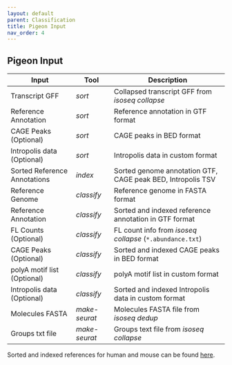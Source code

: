 ```yaml
---
layout: default
parent: Classification
title: Pigeon Input
nav_order: 4
---
```


## Pigeon Input

| Input | Tool | Description |
| ----- | ---- | ----------- |
| Transcript GFF | _sort_ | Collapsed transcript GFF from _isoseq collapse_ |
| Reference Annotation | _sort_ | Reference annotation in GTF format |
| CAGE Peaks (Optional) | _sort_ | CAGE peaks in BED format |
| Intropolis data (Optional) | _sort_ | Intropolis data in custom format |
| Sorted Reference Annotations | _index_ | Sorted genome annotation GTF, CAGE peak BED, Intropolis TSV |
| Reference Genome | _classify_ | Reference genome in FASTA format |
| Reference Annotation | _classify_ | Sorted and indexed reference annotation in GTF format |
| FL Counts (Optional) | _classify_ | FL count info from _isoseq collapse_ (`*.abundance.txt`) |
| CAGE Peaks (Optional) | _classify_ | Sorted and indexed CAGE peaks in BED format |
| polyA motif list (Optional) | _classify_ | polyA motif list in custom format |
| Intropolis data (Optional) | _classify_ | Sorted and indexed Intropolis data in custom format |
| Molecules FASTA | _make-seurat_ | Molecules FASTA file from _isoseq dedup_ |
| Groups txt file | _make-seurat_ | Groups text file from _isoseq collapse_ |

Sorted and indexed references for human and mouse can be found [here](https://downloads.pacbcloud.com/public/dataset/MAS-Seq/REF-pigeon_ref_sets/).